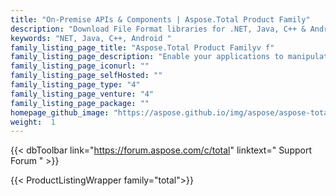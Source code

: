 ```yaml
---
title: "On-Premise APIs & Components | Aspose.Total Product Family"
description: "Download File Format libraries for .NET, Java, C++ & Android. Also contains Reporting Services extension, SharePoint Components & JasperReports exporters for all of Office file formats. "
keywords: "NET, Java, C++, Android "
family_listing_page_title: "Aspose.Total Product Familyv f"
family_listing_page_description: "Enable your applications to manipulate more than 100 file formats. Includes all of our 52 individual products."
family_listing_page_iconurl: ""
family_listing_page_selfHosted: ""
family_listing_page_type: "4"
family_listing_page_venture: "4"
family_listing_page_package: ""
homepage_github_image: "https://aspose.github.io/img/aspose/aspose-total.png"
weight:  1
---
```


{{< dbToolbar link="https://forum.aspose.com/c/total" linktext=" Support Forum " >}}

{{< ProductListingWrapper family="total">}}
